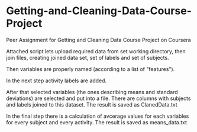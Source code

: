 # Getting-and-Cleaning-Data-Course-Project
Peer Assignment for Getting and Cleaning Data Course Project on Coursera

Attached script lets upload required data from set working directory, then join files, creating
joined data set, set of labels and set of subjects.

Then variables are properly named (according to a list of "features").

In the next step activity labels are added.

After that selected variables (the ones describing means and standard deviations) are selected and put into a file.
There are columns with subjects and labels joined to this dataset. The result is saved as ClanedData.txt

In the final step there is a calculation of avcerage values for each variables for every subject and every activity.
The result is saved as means_data.txt

